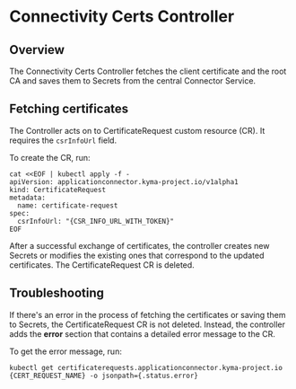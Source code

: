 # Connectivity Certs Controller

## Overview

The Connectivity Certs Controller fetches the client certificate and the root CA and saves them to Secrets from the central Connector Service.

## Fetching certificates

The Controller acts on to CertificateRequest custom resource (CR). It requires the `csrInfoUrl` field.

To create the CR, run:
```
cat <<EOF | kubectl apply -f -
apiVersion: applicationconnector.kyma-project.io/v1alpha1
kind: CertificateRequest
metadata:
  name: certificate-request
spec:
  csrInfoUrl: "{CSR_INFO_URL_WITH_TOKEN}"
EOF
```

After a successful exchange of certificates, the controller creates new Secrets or modifies the existing ones that correspond to the updated certificates. The CertificateRequest CR is deleted.

## Troubleshooting 

If there's an error in the process of fetching the certificates or saving them to Secrets, the CertificateRequest CR is not deleted. Instead, the controller adds the **error** section that contains a detailed error message to the CR.

To get the error message, run: 
```
kubectl get certificaterequests.applicationconnector.kyma-project.io {CERT_REQUEST_NAME} -o jsonpath={.status.error}
```
